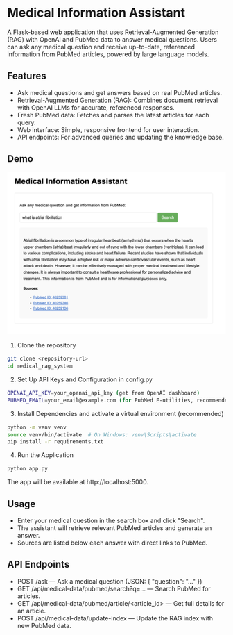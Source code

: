 # Medical Information Assistant

A Flask-based web application that uses Retrieval-Augmented Generation (RAG) with OpenAI and PubMed data to answer medical questions.
Users can ask any medical question and receive up-to-date, referenced information from PubMed articles, powered by large language models.

## Features
- Ask medical questions and get answers based on real PubMed articles.
- Retrieval-Augmented Generation (RAG): Combines document retrieval with OpenAI LLMs for accurate, referenced responses.
- Fresh PubMed data: Fetches and parses the latest articles for each query.
- Web interface: Simple, responsive frontend for user interaction.
- API endpoints: For advanced queries and updating the knowledge base.

## Demo
![App Screenshot](screenshots/screenshot.png)

1. Clone the repository
```bash
git clone <repository-url>
cd medical_rag_system
```

2. Set Up API Keys and Configuration in config.py
```bash
OPENAI_API_KEY=your_openai_api_key (get from OpenAI dashboard)
PUBMED_EMAIL=your_email@example.com (for PubMed E-utilities, recommended for higher rate limits)
```
3. Install Dependencies and activate a virtual environment (recommended)
```bash
python -m venv venv
source venv/bin/activate  # On Windows: venv\Scripts\activate
pip install -r requirements.txt
```

4. Run the Application
```bash
python app.py
```
The app will be available at http://localhost:5000.

## Usage
- Enter your medical question in the search box and click "Search".
- The assistant will retrieve relevant PubMed articles and generate an answer.
- Sources are listed below each answer with direct links to PubMed.

## API Endpoints
- POST /ask — Ask a medical question (JSON: { "question": "..." })
- GET /api/medical-data/pubmed/search?q=... — Search PubMed for articles.
- GET /api/medical-data/pubmed/article/<article_id> — Get full details for an article.
- POST /api/medical-data/update-index — Update the RAG index with new PubMed data.
